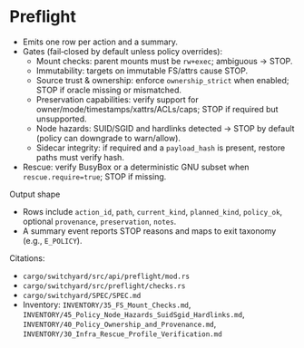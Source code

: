 # Preflight

- Emits one row per action and a summary.
- Gates (fail‑closed by default unless policy overrides):
  - Mount checks: parent mounts must be `rw+exec`; ambiguous → STOP.
  - Immutability: targets on immutable FS/attrs cause STOP.
  - Source trust & ownership: enforce `ownership_strict` when enabled; STOP if oracle missing or mismatched.
  - Preservation capabilities: verify support for owner/mode/timestamps/xattrs/ACLs/caps; STOP if required but unsupported.
  - Node hazards: SUID/SGID and hardlinks detected → STOP by default (policy can downgrade to warn/allow).
  - Sidecar integrity: if required and a `payload_hash` is present, restore paths must verify hash.
- Rescue: verify BusyBox or a deterministic GNU subset when `rescue.require=true`; STOP if missing.

Output shape
- Rows include `action_id`, `path`, `current_kind`, `planned_kind`, `policy_ok`, optional `provenance`, `preservation`, `notes`.
- A summary event reports STOP reasons and maps to exit taxonomy (e.g., `E_POLICY`).

Citations:
- `cargo/switchyard/src/api/preflight/mod.rs`
- `cargo/switchyard/src/preflight/checks.rs`
- `cargo/switchyard/SPEC/SPEC.md`
- Inventory: `INVENTORY/35_FS_Mount_Checks.md`, `INVENTORY/45_Policy_Node_Hazards_SuidSgid_Hardlinks.md`, `INVENTORY/40_Policy_Ownership_and_Provenance.md`, `INVENTORY/30_Infra_Rescue_Profile_Verification.md`
